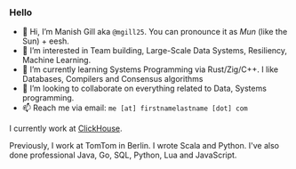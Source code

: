 ### Hello

- 👋 Hi, I’m Manish Gill aka `@mgill25`. You can pronounce it as _Mun_ (like the Sun) + eesh.
- 👀 I’m interested in Team building, Large-Scale Data Systems, Resiliency, Machine Learning.
- 🌱 I’m currently learning Systems Programming via Rust/Zig/C++. I like Databases, Compilers and Consensus algorithms
- 💞️ I’m looking to collaborate on everything related to Data, Systems programming.
- 📫 Reach me via email: `me [at] firstnamelastname [dot] com`

I currently work at [ClickHouse](https://clickhouse.com).

Previously, I work at TomTom in Berlin. I wrote Scala and Python. I've also done professional Java, Go, SQL, Python, Lua and JavaScript.

<!---
mgill25/mgill25 is a ✨ special ✨ repository because its `README.md` (this file) appears on your GitHub profile.
You can click the Preview link to take a look at your changes.
--->

